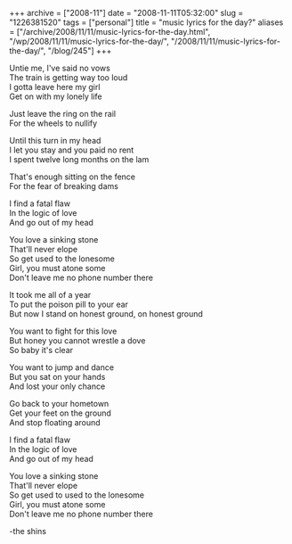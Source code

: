 +++
archive = ["2008-11"]
date = "2008-11-11T05:32:00"
slug = "1226381520"
tags = ["personal"]
title = "music lyrics for the day?"
aliases = ["/archive/2008/11/11/music-lyrics-for-the-day.html", "/wp/2008/11/11/music-lyrics-for-the-day/", "/2008/11/11/music-lyrics-for-the-day/", "/blog/245"]
+++

Untie me, I've said no vows  
The train is getting way too loud  
I gotta leave here my girl  
Get on with my lonely life

Just leave the ring on the rail  
For the wheels to nullify

Until this turn in my head  
I let you stay and you paid no rent  
I spent twelve long months on the lam

That's enough sitting on the fence  
For the fear of breaking dams

I find a fatal flaw  
In the logic of love  
And go out of my head

You love a sinking stone  
That'll never elope  
So get used to the lonesome  
Girl, you must atone some  
Don't leave me no phone number there

It took me all of a year  
To put the poison pill to your ear  
But now I stand on honest ground, on honest ground

You want to fight for this love  
But honey you cannot wrestle a dove  
So baby it's clear

You want to jump and dance  
But you sat on your hands  
And lost your only chance

Go back to your hometown  
Get your feet on the ground  
And stop floating around

I find a fatal flaw  
In the logic of love  
And go out of my head

You love a sinking stone  
That'll never elope  
So get used to used to the lonesome  
Girl, you must atone some  
Don't leave me no phone number there

-the shins

